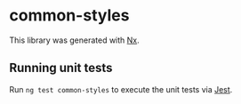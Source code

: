 # common-styles

This library was generated with [Nx](https://nx.dev).

## Running unit tests

Run `ng test common-styles` to execute the unit tests via [Jest](https://jestjs.io).
